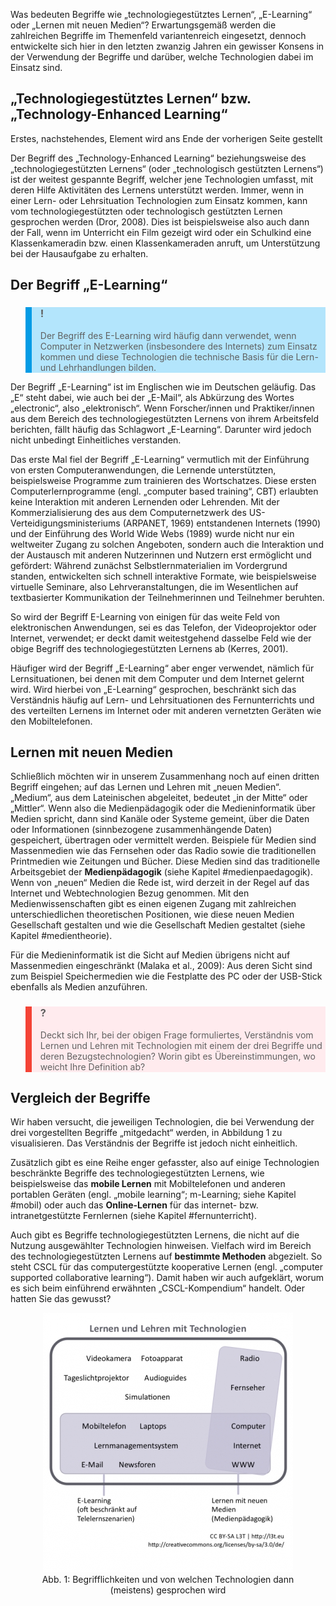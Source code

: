 Was bedeuten Begriffe wie „technologiegestütztes Lernen“, „E-Learning“ oder „Lernen mit neuen Medien“? Erwartungsgemäß werden die zahlreichen Begriffe im Themenfeld variantenreich eingesetzt, dennoch entwickelte sich hier in den letzten zwanzig Jahren ein gewisser Konsens in der Verwendung der Begriffe und darüber, welche Technologien dabei im Einsatz sind.

## „Technologiegestütztes Lernen“ bzw. „Technology-Enhanced Learning“

Erstes, nachstehendes, Element wird ans Ende der vorherigen Seite gestellt

Der Begriff des „Technology-Enhanced Learning“ beziehungsweise des „technologiegestützten Lernens“ (oder „technologisch gestützten Lernens“) ist der weitest gespannte Begriff, welcher jene Technologien umfasst, mit deren Hilfe Aktivitäten des Lernens unterstützt werden. Immer, wenn in einer Lern- oder Lehrsituation Technologien zum Einsatz kommen, kann vom technologiegestützten oder technologisch gestützten Lernen gesprochen werden (Dror, 2008). Dies ist beispielsweise also auch dann der Fall, wenn im Unterricht ein Film gezeigt wird oder ein Schulkind eine Klassenkameradin bzw. einen Klassenkameraden anruft, um Unterstützung bei der Hausaufgabe zu erhalten.  

## Der Begriff „E-Learning“

<blockquote style="background: #B3E5FC; border-left: 10px solid #039BE5">

### !

Der Begriff des E-Learning wird häufig dann verwendet, wenn Computer in Netzwerken (insbesondere des Internets) zum Einsatz kommen und diese Technologien die technische Basis für die Lern- und Lehrhandlungen bilden.

</blockquote>

Der Begriff „E-Learning“ ist im Englischen wie im Deutschen geläufig. Das „E“ steht dabei, wie auch bei der „E-Mail“, als Abkürzung des Wortes „electronic“, also „elektronisch“. Wenn Forscher/innen und Praktiker/innen aus dem Bereich des technologiegestützten Lernens von ihrem Arbeitsfeld berichten, fällt häufig das Schlagwort „E-Learning“. Darunter wird jedoch nicht unbedingt Einheitliches verstanden.

Das erste Mal fiel der Begriff „E-Learning“ vermutlich mit der Einführung von ersten Computeranwendungen, die Lernende unterstützten, beispielsweise Programme zum trainieren des Wortschatzes. Diese ersten Computerlernprogramme (engl. „computer based training“, CBT) erlaubten keine Interaktion mit anderen Lernenden oder Lehrenden. Mit der Kommerzialisierung des aus dem Computernetzwerk des US-Verteidigungsministeriums (ARPANET, 1969) entstandenen Internets (1990) und der Einführung des World Wide Webs (1989) wurde nicht nur ein weltweiter Zugang zu solchen Angeboten, sondern auch die Interaktion und der Austausch mit anderen Nutzerinnen und Nutzern erst ermöglicht und gefördert: Während zunächst Selbstlernmaterialien im Vordergrund standen, entwickelten sich schnell interaktive Formate, wie beispielsweise virtuelle Seminare, also Lehrveranstaltungen, die im Wesentlichen auf textbasierter Kommunikation der Teilnehmerinnen und Teilnehmer beruhten.

So wird der Begriff E-Learning von einigen für das weite Feld von elektronischen Anwendungen, sei es das Telefon, der Videoprojektor oder Internet, verwendet; er deckt damit weitestgehend dasselbe Feld wie der obige Begriff des technologiegestützten Lernens ab (Kerres, 2001).

Häufiger wird der Begriff „E-Learning“ aber enger verwendet, nämlich für Lernsituationen, bei denen mit dem Computer und dem Internet gelernt wird. Wird hierbei von „E-Learning“ gesprochen, beschränkt sich das Verständnis häufig auf Lern- und Lehrsituationen des Fernunterrichts und des verteilten Lernens im Internet oder mit anderen vernetzten Geräten wie den Mobiltelefonen.

## Lernen mit neuen Medien

Schließlich möchten wir in unserem Zusammenhang noch auf einen dritten Begriff eingehen; auf das Lernen und Lehren mit „neuen Medien“. „Medium“, aus dem Lateinischen abgeleitet, bedeutet „in der Mitte“ oder „Mittler“. Wenn also die Medienpädagogik oder die Medieninformatik über Medien spricht, dann sind Kanäle oder Systeme gemeint, über die Daten oder Informationen (sinnbezogene zusammenhängende Daten) gespeichert, übertragen oder vermittelt werden. Beispiele für Medien sind Massenmedien wie das Fernsehen oder das Radio sowie die traditionellen Printmedien wie Zeitungen und Bücher. Diese Medien sind das traditionelle Arbeitsgebiet der **Medienpädagogik** (siehe Kapitel #medienpaedagogik). Wenn von „neuen“ Medien die Rede ist, wird derzeit in der Regel auf das Internet und Webtechnologien Bezug genommen. Mit den Medienwissenschaften gibt es einen eigenen Zugang mit zahlreichen unterschiedlichen theoretischen Positionen, wie diese neuen Medien Gesellschaft gestalten und wie die Gesellschaft Medien gestaltet (siehe Kapitel #medientheorie).

Für die Medieninformatik ist die Sicht auf Medien übrigens nicht auf Massenmedien eingeschränkt (Malaka et al., 2009): Aus deren Sicht sind zum Beispiel Speichermedien wie die Festplatte des PC oder der USB-Stick ebenfalls als Medien anzuführen.

<blockquote style="background: #FFEBEE; border-left: 10px solid #F44336">

### ?

Deckt sich Ihr, bei der obigen Frage formuliertes, Verständnis vom Lernen und Lehren mit Technologien mit einem der drei Begriffe und deren Bezugstechnologien? Worin gibt es Übereinstimmungen, wo weicht Ihre Definition ab?

</blockquote>

## Vergleich der Begriffe

Wir haben versucht, die jeweiligen Technologien, die bei Verwendung der drei vorgestellten Begriffe „mitgedacht“ werden, in Abbildung 1 zu visualisieren. Das Verständnis der Begriffe ist jedoch nicht einheitlich.

Zusätzlich gibt es eine Reihe enger gefasster, also auf einige Technologien beschränkte Begriffe des technologiegestützten Lernens, wie beispielsweise das **mobile Lernen** mit Mobiltelefonen und anderen portablen Geräten (engl. „mobile learning“; m-Learning; siehe Kapitel #mobil) oder auch das **Online-Lernen** für das internet- bzw. intranetgestützte Fernlernen (siehe Kapitel #fernunterricht).

Auch gibt es Begriffe technologiegestützten Lernens, die nicht auf die Nutzung ausgewählter Technologien hinweisen. Vielfach wird im Bereich des technologiegestützten Lernens auf **bestimmte Methoden** abgezielt. So steht CSCL für das computergestützte kooperative Lernen (engl. „computer supported collaborative learning“). Damit haben wir auch aufgeklärt, worum es sich beim einführend erwähnten „CSCL-Kompendium“ handelt. Oder hatten Sie das gewusst?

<center><figure>
  <img src="img/1_Begrifflichkeiten_und_von_welchen_Technologien_dann_meistens_gesprochen_wird.png" alt="Abb. 1: Begrifflichkeiten und von welchen Technologien dann (meistens) gesprochen wird">
  <figcaption>Abb. 1: Begrifflichkeiten und von welchen Technologien dann (meistens) gesprochen wird</figcaption>
</figure></center>

